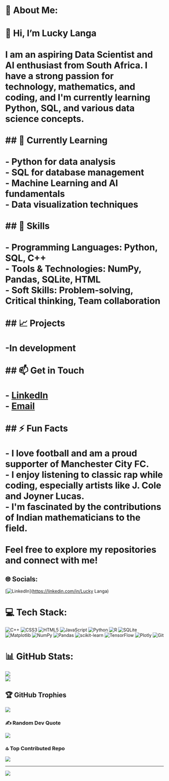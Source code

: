 # 💫 About Me:
# 👋 Hi, I’m Lucky Langa<br><br>I am an aspiring **Data Scientist** and **AI enthusiast** from South Africa. I have a strong passion for technology, mathematics, and coding, and I'm currently learning **Python**, **SQL**, and various data science concepts.<br><br>## 🌱 Currently Learning<br><br>- Python for data analysis<br>- SQL for database management<br>- Machine Learning and AI fundamentals<br>- Data visualization techniques<br><br>## 💼 Skills<br><br>- **Programming Languages:** Python, SQL, C++<br>- **Tools & Technologies:** NumPy, Pandas, SQLite, HTML<br>- **Soft Skills:** Problem-solving, Critical thinking, Team collaboration<br><br>## 📈 Projects<br><br>-In development <br><br>## 📫 Get in Touch<br><br>- [LinkedIn](https://www.linkedin.com/in/lucky-langa-a06b402a5?utm_source=share&utm_campaign=share_via&utm_content=profile&utm_medium=android_app)<br>- [Email](mailto:langatshepiso77@gmail.com)<br><br>## ⚡ Fun Facts<br><br>- I love football and am a proud supporter of Manchester City FC.<br>- I enjoy listening to classic rap while coding, especially artists like J. Cole and Joyner Lucas.<br>- I'm fascinated by the contributions of Indian mathematicians to the field.<br><br>Feel free to explore my repositories and connect with me!


## 🌐 Socials:
[![LinkedIn](https://img.shields.io/badge/LinkedIn-%230077B5.svg?logo=linkedin&logoColor=white)](https://linkedin.com/in/Lucky Langa) 

# 💻 Tech Stack:
![C++](https://img.shields.io/badge/c++-%2300599C.svg?style=for-the-badge&logo=c%2B%2B&logoColor=white) ![CSS3](https://img.shields.io/badge/css3-%231572B6.svg?style=for-the-badge&logo=css3&logoColor=white) ![HTML5](https://img.shields.io/badge/html5-%23E34F26.svg?style=for-the-badge&logo=html5&logoColor=white) ![JavaScript](https://img.shields.io/badge/javascript-%23323330.svg?style=for-the-badge&logo=javascript&logoColor=%23F7DF1E) ![Python](https://img.shields.io/badge/python-3670A0?style=for-the-badge&logo=python&logoColor=ffdd54) ![R](https://img.shields.io/badge/r-%23276DC3.svg?style=for-the-badge&logo=r&logoColor=white) ![SQLite](https://img.shields.io/badge/sqlite-%2307405e.svg?style=for-the-badge&logo=sqlite&logoColor=white) ![Matplotlib](https://img.shields.io/badge/Matplotlib-%23ffffff.svg?style=for-the-badge&logo=Matplotlib&logoColor=black) ![NumPy](https://img.shields.io/badge/numpy-%23013243.svg?style=for-the-badge&logo=numpy&logoColor=white) ![Pandas](https://img.shields.io/badge/pandas-%23150458.svg?style=for-the-badge&logo=pandas&logoColor=white) ![scikit-learn](https://img.shields.io/badge/scikit--learn-%23F7931E.svg?style=for-the-badge&logo=scikit-learn&logoColor=white) ![TensorFlow](https://img.shields.io/badge/TensorFlow-%23FF6F00.svg?style=for-the-badge&logo=TensorFlow&logoColor=white) ![Plotly](https://img.shields.io/badge/Plotly-%233F4F75.svg?style=for-the-badge&logo=plotly&logoColor=white) ![Git](https://img.shields.io/badge/git-%23F05033.svg?style=for-the-badge&logo=git&logoColor=white)
# 📊 GitHub Stats:
![](https://github-readme-stats.vercel.app/api?username=Langa-AI&theme=shadow_blue&hide_border=false&include_all_commits=true&count_private=true)<br/>
![](https://github-readme-streak-stats.herokuapp.com/?user=Langa-AI&theme=shadow_blue&hide_border=false)<br/>

## 🏆 GitHub Trophies
![](https://github-profile-trophy.vercel.app/?username=Langa-AI&theme=shadow_blue&no-frame=false&no-bg=false&margin-w=4)

### ✍️ Random Dev Quote
![](https://quotes-github-readme.vercel.app/api?type=vetical&theme=light)

### 🔝 Top Contributed Repo
![](https://github-contributor-stats.vercel.app/api?username=Langa-AI&limit=5&theme=shadow_blue&combine_all_yearly_contributions=true)

---
[![](https://visitcount.itsvg.in/api?id=Langa-AI&icon=0&color=1)](https://visitcount.itsvg.in)

<!-- Proudly created with GPRM ( https://gprm.itsvg.in ) -->
